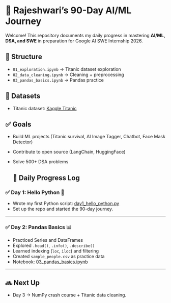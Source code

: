 # 🚀 Rajeshwari’s 90-Day AI/ML Journey  

Welcome! This repository documents my daily progress in mastering **AI/ML, DSA, and SWE** in preparation for Google AI SWE Internship 2026.  

## 📅 Structure
- `01_exploration.ipynb` → Titanic dataset exploration  
- `02_data_cleaning.ipynb` → Cleaning + preprocessing  
- `03_pandas_basics.ipynb` → Pandas practice  

## 🔗 Datasets
- Titanic dataset: [Kaggle Titanic](https://www.kaggle.com/c/titanic/data)  

## ✅ Goals
- Build ML projects (Titanic survival, AI Image Tagger, Chatbot, Face Mask Detector)  
- Contribute to open source (LangChain, HuggingFace)  
- Solve 500+ DSA problems

  ## 📖 Daily Progress Log  

### ✅ Day 1: Hello Python 🎉  
- Wrote my first Python script: [day1_hello_python.py](day1_hello_python.py)  
- Set up the repo and started the 90-day journey.  

---

### ✅ Day 2: Pandas Basics 📊  
- Practiced Series and DataFrames  
- Explored `.head()`, `.info()`, `.describe()`  
- Learned indexing (`loc`, `iloc`) and filtering  
- Created `sample_people.csv` as practice data  
- Notebook: [03_pandas_basics.ipynb](03_pandas_basics.ipynb)  

---

## 🔜 Next Up  
- Day 3 → NumPy crash course + Titanic data cleaning.  
